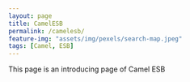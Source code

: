 ```yaml
---
layout: page
title: CamelESB
permalink: /camelesb/
feature-img: "assets/img/pexels/search-map.jpeg"
tags: [Camel, ESB]
---
```


This page is an introducing page of Camel ESB 